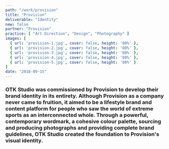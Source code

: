 ```yaml
---
path: "/work/provision"
title: "Provision"
deliverable: "Identity"
new: false
partner: "Provision"
practice: [ "Art Direction", "Design", "Photography" ]
images: [
  { url: 'provision-1.jpg', cover: false, height: '80%' },
  { url: 'provision-2.jpg', cover: false, height: '80%' },
  { url: 'provision-3.jpg', cover: false, height: '80%' },
  { url: 'provision-4.jpg', cover: false, height: '80%' },
  { url: 'provision-5.jpg', cover: false, height: '80%' }
]
date: "2018-09-15"
---
```


### OTK Studio was commissioned by Provision to develop their brand identity in its entirety. Although Provision as a company never came to fruition, it aimed to be a lifestyle brand and content platform for people who saw the world of extreme sports as an interconnected whole. Through a powerful, contemporary wordmark, a cohesive colour palette, sourcing and producing photographs and providing complete brand guidelines, OTK Studio created the foundation to Provision's visual identity.
